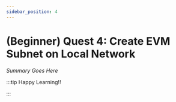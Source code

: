 ```yaml
---
sidebar_position: 4
---
```


# (Beginner) Quest 4: Create EVM Subnet on Local Network

_Summary Goes Here_

:::tip Happy Learning!!

<QuestButton text="Go To Quest" link="https://app.stackup.dev/quest_page/beginner-quest-4-create-evm-subnet-on-local-network" />

:::
